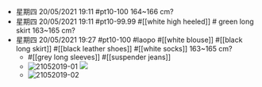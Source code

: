 - 星期四 20/05/2021 19:11 #pt10-100   164~166 cm?
- 星期四 20/05/2021 19:11 #pt10-99.99 #[[white high heeled]] # green long skirt   163~165 cm?
- 星期四 20/05/2021 19:27 #pt10-100 #laopo #[[white blouse]] #[[black long skirt]] #[[black leather shoes]] #[[white socks]]   163~165 cm?
    - #[[grey long sleeves]] #[[suspender jeans]]
    - ![21052019-01](https://firebasestorage.googleapis.com/v0/b/firescript-577a2.appspot.com/o/imgs%2Fapp%2FXELiu-NovaKG%2Fv-Rhg6B5dd.jpg?alt=media&token=01f0ea69-f886-46c1-8999-92fa5781c934)
![](https://firebasestorage.googleapis.com/v0/b/firescript-577a2.appspot.com/o/imgs%2Fapp%2FXELiu-NovaKG%2FAfKGNXx6Ww.png?alt=media&token=3f7d24d6-de56-4299-8a0e-aa8d79fc1a09)
    - ![21052019-02](https://firebasestorage.googleapis.com/v0/b/firescript-577a2.appspot.com/o/imgs%2Fapp%2FXELiu-NovaKG%2FX4tLsRmdyn.png?alt=media&token=ba2b7941-5aef-4554-ae6e-523c2a1c2eb2)
